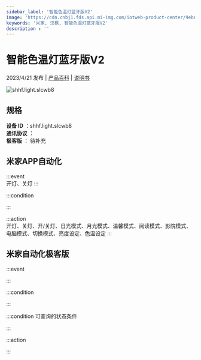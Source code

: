 ```yaml
---
sidebar_label: '智能色温灯蓝牙版V2'
image: 'https://cdn.cnbj1.fds.api.mi-img.com/iotweb-product-center/9eb6ac4f8cc904045a2ed5fcb22c18a3_1668494464004.png?GalaxyAccessKeyId=AKVGLQWBOVIRQ3XLEW&Expires=9223372036854775807&Signature=xTOmeqwXvYgQadMluycZ/c7WCHg='
keywords: '米家, 汉枫, 智能色温灯蓝牙版V2'
description : ''
---
```

# 智能色温灯蓝牙版V2

2023/4/21 发布 | [产品百科](https://home.mi.com/webapp/content/baike/product/index.html?model=shhf.light.slcwb8/) | [说明书](https://home.mi.com/views/introduction.html?model=shhf.light.slcwb8&region=cn)

![shhf.light.slcwb8](https://cdn.cnbj1.fds.api.mi-img.com/iotweb-product-center/9eb6ac4f8cc904045a2ed5fcb22c18a3_1668494464004.png?GalaxyAccessKeyId=AKVGLQWBOVIRQ3XLEW&Expires=9223372036854775807&Signature=xTOmeqwXvYgQadMluycZ/c7WCHg=)

## 规格  
> 
**设备 ID** ：shhf.light.slcwb8  
**通讯协议** ：  
**极客版**  ： 待补充 


## 米家APP自动化  

:::event  
开灯、关灯
:::

:::condition  

:::

:::action   
开灯、关灯、开/关灯、日光模式、月光模式、温馨模式、阅读模式、影院模式、电脑模式、切换模式、亮度设定、色温设定
:::

## 米家自动化极客版  

:::event  

:::

:::condition  

:::

:::condition 可查询的状态条件  

:::

:::action  

:::

        
